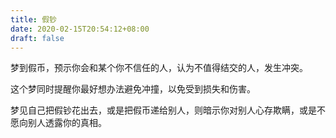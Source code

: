 ```yaml
---
title: 假钞
date: 2020-02-15T20:54:12+08:00
draft: false
---
```


梦到假币，预示你会和某个你不信任的人，认为不值得结交的人，发生冲突。

这个梦同时提醒你最好想办法避免冲撞，以免受到损失和伤害。

梦见自己把假钞花出去，或是把假币递给别人，则暗示你对别人心存欺瞒，或是不愿向别人透露你的真相。

